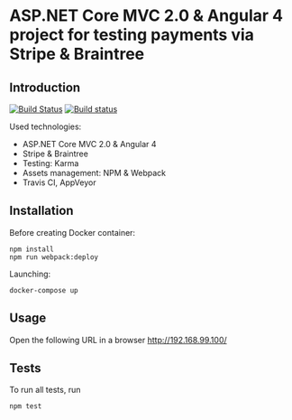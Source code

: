 ﻿# ASP.NET Core MVC 2.0 & Angular 4 project for testing payments via Stripe & Braintree

## Introduction

[![Build Status](https://travis-ci.org/osya/ASPNetCoreAngular2Payments.svg?branch=master)](https://travis-ci.org/osya/ASPNetCoreAngular2Payments) [![Build status](https://ci.appveyor.com/api/projects/status/ku7kowcfmiei53pi?svg=true)](https://ci.appveyor.com/project/osya/aspnetcoreangular2payments)

Used technologies:

- ASP.NET Core MVC 2.0 & Angular 4
- Stripe & Braintree
- Testing: Karma
- Assets management: NPM & Webpack
- Travis CI, AppVeyor

## Installation

Before creating Docker container:

```shell
npm install
npm run webpack:deploy
```

Launching:

```shell
docker-compose up
```

## Usage

Open the following URL in a browser <http://192.168.99.100/>

## Tests

To run all tests, run

```shell
npm test
```